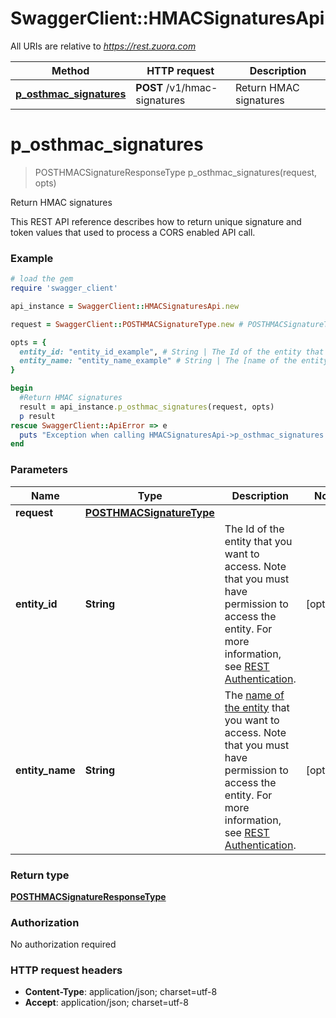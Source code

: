 # SwaggerClient::HMACSignaturesApi

All URIs are relative to *https://rest.zuora.com*

Method | HTTP request | Description
------------- | ------------- | -------------
[**p_osthmac_signatures**](HMACSignaturesApi.md#p_osthmac_signatures) | **POST** /v1/hmac-signatures | Return HMAC signatures


# **p_osthmac_signatures**
> POSTHMACSignatureResponseType p_osthmac_signatures(request, opts)

Return HMAC signatures

This REST API reference describes how to return unique signature and token values that used to process a CORS enabled API call. 

### Example
```ruby
# load the gem
require 'swagger_client'

api_instance = SwaggerClient::HMACSignaturesApi.new

request = SwaggerClient::POSTHMACSignatureType.new # POSTHMACSignatureType | 

opts = { 
  entity_id: "entity_id_example", # String | The Id of the entity that you want to access. Note that you must have permission to access the entity. For more information, see [REST Authentication](https://www.zuora.com/developer/api-reference/#section/Authentication/Entity-Id-and-Entity-Name).
  entity_name: "entity_name_example" # String | The [name of the entity](https://knowledgecenter.zuora.com/BB_Introducing_Z_Business/Multi-entity/B_Introduction_to_Entity_and_Entity_Hierarchy#Name_and_Display_Name) that you want to access. Note that you must have permission to access the entity. For more information, see [REST Authentication](https://www.zuora.com/developer/api-reference/#section/Authentication/Entity-Id-and-Entity-Name).
}

begin
  #Return HMAC signatures
  result = api_instance.p_osthmac_signatures(request, opts)
  p result
rescue SwaggerClient::ApiError => e
  puts "Exception when calling HMACSignaturesApi->p_osthmac_signatures: #{e}"
end
```

### Parameters

Name | Type | Description  | Notes
------------- | ------------- | ------------- | -------------
 **request** | [**POSTHMACSignatureType**](POSTHMACSignatureType.md)|  | 
 **entity_id** | **String**| The Id of the entity that you want to access. Note that you must have permission to access the entity. For more information, see [REST Authentication](https://www.zuora.com/developer/api-reference/#section/Authentication/Entity-Id-and-Entity-Name). | [optional] 
 **entity_name** | **String**| The [name of the entity](https://knowledgecenter.zuora.com/BB_Introducing_Z_Business/Multi-entity/B_Introduction_to_Entity_and_Entity_Hierarchy#Name_and_Display_Name) that you want to access. Note that you must have permission to access the entity. For more information, see [REST Authentication](https://www.zuora.com/developer/api-reference/#section/Authentication/Entity-Id-and-Entity-Name). | [optional] 

### Return type

[**POSTHMACSignatureResponseType**](POSTHMACSignatureResponseType.md)

### Authorization

No authorization required

### HTTP request headers

 - **Content-Type**: application/json; charset=utf-8
 - **Accept**: application/json; charset=utf-8



